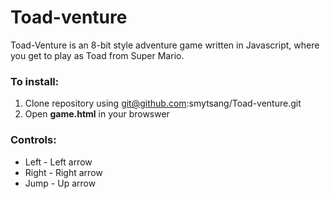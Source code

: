 # Toad-venture
Toad-Venture is an 8-bit style adventure game written in Javascript, where you get to play as Toad from Super Mario.

### To install:
1. Clone repository using git@github.com:smytsang/Toad-venture.git
1. Open **game.html** in your browswer

### Controls:
* Left - Left arrow
* Right - Right arrow
* Jump - Up arrow
